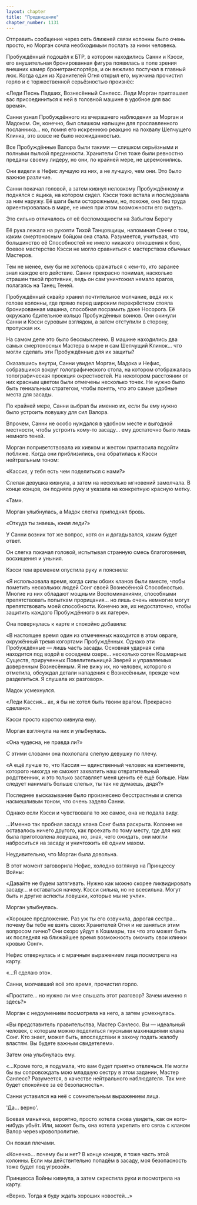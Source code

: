 ```yaml
---
layout: chapter
title: "Предвидение"
chapter_number: 1131
---
```


Отправить сообщение через сеть ближней связи колонны было очень просто, но Морган сочла необходимым послать за ними человека.

Пробуждённый подошёл к БТР, в котором находились Санни и Кэсси, его внушительная бронированная фигура появилась в поле зрения внешних камер бронетранспортёра, и он вежливо постучал в главный люк. Когда один из Хранителей Огня открыл его, мужчина прочистил горло и с торжественной серьёзностью произнёс:

«Леди Песнь Падших, Вознесённый Санлесс. Леди Морган приглашает вас присоединиться к ней в головной машине в удобное для вас время».

Санни узнал Пробуждённого из вчерашнего наблюдения за Морган и Мадоком. Он, конечно, был слишком напыщен для прославленного посланника... но, помня его искреннюю реакцию на похвалу Шепчущего Клинка, это вовсе не было неожиданностью.

Все Пробуждённые Валора были такими — слишком серьёзными и полными пылкой преданности. Хранители Огня тоже были ревностно преданы своему лидеру, но они, по крайней мере, не церемонились.

Они видели в Нефис лучшую из них, а не лучшую, чем они. Это было важное различие.

Санни покачал головой, а затем кивнул неловкому Пробуждённому и поднялся с ящика, на котором сидел. Кэсси тоже встала и последовала за ним наружу. Её шаги были осторожными, но, похоже, она без труда ориентировалась в мире, не имея при этом возможности его видеть.

Это сильно отличалось от её беспомощности на Забытом Берегу

Её рука лежала на рукояти Тихой Танцовщицы, напоминая Санни о том, каким смертоносным бойцом она стала. Разумеется, учитывая, что большинство её Способностей не имело никакого отношения к бою, боевое мастерство Кэсси не могло сравниться с мастерством обычных Мастеров.

Тем не менее, ему бы не хотелось сражаться с кем-то, кто заранее знал каждое его действие. Санни прекрасно понимал, насколько страшен такой противник, ведь он сам уничтожил немало врагов, полагаясь на Танец Теней.

Пробуждённый сквайр хранил почтительное молчание, ведя их к голове колонны, где прямо перед широким перекрёстком стояла бронированная машина, способная посрамить даже Носорога. Её окружало бдительное кольцо Пробуждённых воинов. Они окинули Санни и Кэсси суровым взглядом, а затем отступили в сторону, пропуская их.

На самом деле это было бессмысленно. В машине находились два самых смертоносных Мастера в мире и сам Шепчущий Клинок... что могли сделать эти Пробуждённые для их защиты?

Оказавшись внутри, Санни увидел Морган, Мадока и Нефис, собравшихся вокруг голографического стола, на котором отображалась топографическая проекция окрестностей. На некотором расстоянии от них красным цветом были отмечены несколько точек. Не нужно было быть гениальным стратегом, чтобы понять, что это самые удобные места для засады.

По крайней мере, Санни выбрал бы именно их, если бы ему нужно было устроить ловушку для сил Валора.

Впрочем, Санни не особо нуждался в удобном месте и выгодной местности, чтобы устроить кому-то засаду... ему достаточно было лишь немного теней.

Морган поприветствовала их кивком и жестом пригласила подойти поближе. Когда они приблизились, она обратилась к Кэсси нейтральным тоном:

«Кассия, у тебя есть чем поделиться с нами?»

Слепая девушка кивнула, а затем на несколько мгновений замолчала. В конце концов, он подняла руку и указала на конкретную красную метку.

«Там».

Морган улыбнулась, а Мадок слегка приподнял бровь.

«Откуда ты знаешь, юная леди?»

У Санни возник тот же вопрос, хотя он и догадывался, каким будет ответ.

Он слегка покачал головой, испытывая странную смесь благоговения, восхищения и уныния.

Кэсси тем временем опустила руку и пояснила:

«Я использовала время, когда силы обоих кланов были вместе, чтобы пометить нескольких людей Сонг своей Вознесённой Способностью. Многие из них обладают мощными Воспоминаниями, способными препятствовать попыткам прорицания... но лишь очень немногие могут препятствовать моей способности. Конечно же, их недостаточно, чтобы защитить каждого Пробуждённого в их лагере».

Она повернулась к карте и спокойно добавила:

«В настоящее время один из отмеченных находится в этом овраге, окружённый тремя когортами Пробуждённых. Однако эти Пробуждённые — лишь часть засады. Основная ударная сила находится под водой в соседнем озере... несколько сотен Кошмарных Существ, прирученных Повелительницей Зверей и управляемых доверенным Вознесённым. Я не вижу их, но человек, которого я отметила, обсуждал детали нападения с Вознесённым, прежде чем разделиться. Я слушала их разговор».

Мадок усмехнулся.

«Леди Кассия... ах, я бы не хотел быть твоим врагом. Прекрасно сделано».

Кэсси просто коротко кивнула ему.

Морган взглянула на них и улыбнулась.

«Она чудесна, не правда ли?»

С этими словами она похлопала слепую девушку по плечу.

«А ещё лучше то, что Кассия — единственный человек на континенте, которого никогда не сможет захватить наш отвратительный родственник, и это только заставляет меня ценить её ещё больше. Нам следует нанимать больше слепых, ты так не думаешь, дядя?»

Последнее высказывание было произнесено бесстрастным и слегка насмешливым тоном, что очень задело Санни.

Однако если Кэсси и чувствовала то же самое, она не подала виду.

...Именно так пробная засада клана Сонг была раскрыта. Колонне не оставалось ничего другого, как проехать по тому месту, где для них была приготовлена ловушка, но, зная, чего ожидать, они могли наброситься на засаду и уничтожить её одним махом.

Неудивительно, что Морган была довольна.

В этот момент заговорила Нефис, холодно взглянув на Принцессу Войны:

«Давайте не будем затягивать. Нужно как можно скорее ликвидировать засаду... и оставаться начеку. Кэсси сильна, но не всесильна. Могут быть и другие аспекты ловушки, которые мы не учли».

Морган улыбнулась.

«Хорошее предложение. Раз уж ты его озвучила, дорогая сестра... почему бы тебе не взять своих Хранителей Огня и не заняться этим вопросом лично? Они скоро уйдут в Кошмары, так что это может быть их последняя на ближайшее время возможность омочить свои клинки кровью Сонг».

Нефис отвернулась и с мрачным выражением лица посмотрела на карту.

«...Я сделаю это».

Санни, молчавший всё это время, прочистил горло.

«Простите... но нужно ли мне слышать этот разговор? Зачем именно я здесь?»

Морган с недоумением посмотрела на него, а затем усмехнулась.

«Вы представитель правительства, Мастер Санлесс. Вы — идеальный человек, с которым можно поделиться гнусными махинациями клана Сонг. Кто знает, может быть, впоследствии я захочу подать жалобу властям. Вы будете важным свидетелем».

Затем она улыбнулась ему.

«...Кроме того, я подумала, что вам будет приятно отвлечься. Не могли бы вы сопровождать мою младшую сестру в этом задании, Мастер Санлесс? Разумеется, в качестве нейтрального наблюдателя. Так мне будет спокойнее за её безопасность».

Санни уставился на неё с сомнительным выражением лица.

'Да... верно'.

Боевая маньячка, вероятно, просто хотела снова увидеть, как он кого-нибудь убьёт. Или, может быть, она хотела укрепить его связь с кланом Валор через кровопролитие.

Он пожал плечами.

«Конечно... почему бы и нет? В конце концов, я тоже часть этой колонны. Если мы действительно попадём в засаду, моя безопасность тоже будет под угрозой».

Принцесса Войны кивнула, а затем скрестила руки и посмотрела на карту.

«Верно. Тогда я буду ждать хороших новостей...»